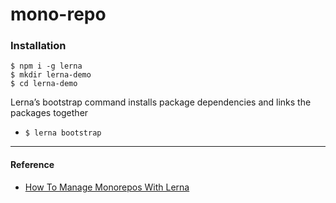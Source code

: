 # mono-repo

### Installation
```
$ npm i -g lerna
$ mkdir lerna-demo
$ cd lerna-demo
```


Lerna’s bootstrap command installs package dependencies and links the packages together

- `$ lerna bootstrap`

---
#### Reference 

- [How To Manage Monorepos With Lerna](https://www.digitalocean.com/community/tutorials/how-to-manage-monorepos-with-lerna)
